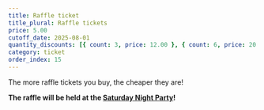 ```yaml
---
title: Raffle ticket
title_plural: Raffle tickets
price: 5.00
cutoff_date: 2025-08-01
quantity_discounts: [{ count: 3, price: 12.00 }, { count: 6, price: 20.00 }]
category: ticket
order_index: 15
---
```


The more raffle tickets you buy, the cheaper they are!

**The raffle will be held at the [Saturday Night Party](/schedule/saturday/party-and-raffle/)!**
